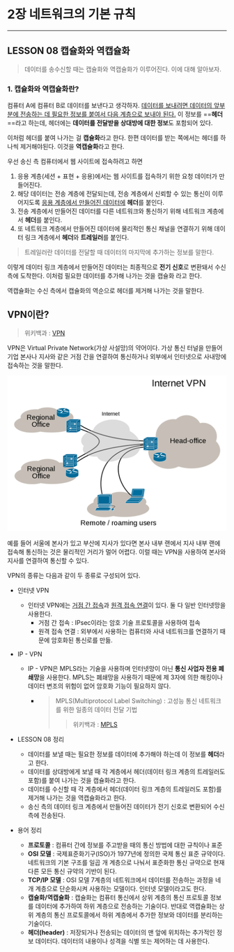 # 2장 네트워크의 기본 규칙

---

## LESSON 08 캡슐화와 역캡슐화

> 데이터를 송수신할 때는 캡슐화와 역캡슐화가 이루어진다. 이에 대해 알아보자.



### 1. 캡슐화와 역캡슐화란?

컴퓨터 A에 컴퓨터 B로 데이터를 보낸다고 생각하자. <u>데이터를 보내려면 데이터의 앞부분에 전송하는 데 필요한 정보를 붙여서 다음 계층으로 보내야 된다.</u> 이 정보를 ==**헤더**==라고 하는데, 헤더에는 **데이터를 전달받을 상대방에 대한 정보**도 포함되어 있다.

이처럼 헤더를 붙여 나가는 걸 **캡슐화**라고 한다. 한편 데이터를 받는 쪽에서는 헤더를 하나씩 제거해야된다. 이것을 **역캡슐화**라고 한다.

우선 송신 측 컴퓨터에서 웹 사이트에 접속하려고 하면

1. 응용 계층(세션 + 표현 + 응용)에서는 웹 사이트를 접속하기 위한 요청 데이터가 만들어진다.
2. 해당 데이터는 전송 계층에 전달되는데, 전송 계층에서 신뢰할 수 있는 통신이 이루어지도록 <u>응용 계층에서 만들어진 데이터에</u> **헤더**를 붙인다.
3. 전송 계층에서 만들어진 데이터를 다른 네트워크와 통신하기 위해 네트워크 계층에서 **헤더**를 붙인다.
4. 또 네트워크 계층에서 만들어진 데이터에 물리적인 통신 채널을 연결하기 위해 데이터 링크 계층에서 **헤더**와 **트레일러**를 붙인다.

> 트레일러란 데이터를 전달할 때 데이터의 마지막에 추가하는 정보를 말한다.

이렇게 데이터 링크 계층에서 만들어진 데이터는 최종적으로 **전기 신호**로 변환돼서 수신 측에 도착한다. 이처럼 필요한 데이터를 추가해 나가는 것을 캡슐화 라고 한다.

역캡슐화는 수신 측에서 캡슐화의 역순으로 헤더를 제거해 나가는 것을 말한다.



## VPN이란?

> 위키백과 : [VPN](https://ko.wikipedia.org/wiki/%EA%B0%80%EC%83%81%EC%82%AC%EC%84%A4%EB%A7%9D)

VPN은 Virtual Private Network(가상 사설망)의 약어이다. 가상 통신 터널을 만들어 기업 본사나 지사와 같은 거점 간을 연결하여 통신하거나 외부에서 인터넷으로 사내망에 접속하는 것을 말한다.

![img](2장_08_캡슐화와_역캡슐화.assets/1280px-Virtual_Private_Network_overview.svg.png)

예를 들어 서울에 본사가 있고 부산에 지사가 있다면 본사 내부 랜에서 지사 내부 랜에 접속해 통신하는 것은 물리적인 거리가 멀어 어렵다. 이럴 때는 VPN을 사용하여 본사와 지사를 연결하여 통신할 수 있다.

VPN의 종류는 다음과 같이 두 종류로 구성되어 있다.

* 인터넷 VPN

  * 인터넷 VPN에는 <u>거점 간 접속</u>과 <u>원격 접속 연결</u>이 있다. 둘 다 일반 인터넷망을 사용한다.
    * 거점 간 접속 : IPsec이라는 암호 기술 프로토콜을 사용하여 접속
    * 원격 접속 연결 : 외부에서 사용하는 컴퓨터와 사내 네트워크를 연결하기 때문에 암호화된 통신로를 만듦.

* IP - VPN

  * IP - VPN은 MPLS라는 기술을 사용하며 인터넷망이 아닌 **통신 사업자 전용 폐쇄망**을 사용한다. MPLS는 폐쇄망을 사용하기 때문에 제 3자에 의한 해킹이나 데이터 변조의 위험이 없어 암호화 기능이 필요하지 않다.

    * > MPLS(Multiprotocol Label Switching) : 고성능 통신 네트워크를 위한 일종의 데이터 전달 기법
      >
      > > 위키백과 : [MPLS](https://ko.wikipedia.org/wiki/%EB%8B%A4%EC%A4%91_%ED%94%84%EB%A1%9C%ED%86%A0%EC%BD%9C_%EB%A0%88%EC%9D%B4%EB%B8%94_%EC%8A%A4%EC%9C%84%EC%B9%AD)



* LESSON 08 정리
  * 데이터를 보낼 때는 필요한 정보를 데이터에 추가해야 하는데 이 정보를 **헤더**라고 한다.
  * 데이터를 상대방에게 보낼 때 각 계층에서 헤더(데이터 링크 계층의 트레일러도 포함)를 붙여 나가는 것을 캡슐화라고 한다.
  * 데이터를 수신할 때 각 계층에서 헤더(데이터 링크 계층의 트레일러도 포함)를 제거해 나가는 것을 역캡슐화라고 한다.
  * 송신 측의 데이터 링크 계층에서 만들어진 데이터가 전기 신호로 변환되어 수신 측에 전송된다.



* 용어 정리
  * **프로토콜** : 컴퓨터 간에 정보를 주고받을 때의 통신 방법에 대한 규칙이나 표준
  * **OSI 모델** : 국제표준화기구(ISO)가 1977년에 정의한 국제 통신 표준 규약이다. 네트워크의 기본 구조를 일곱 개 계층으로 나눠서 표준화한 통신 규약으로 현재 다른 모든 통신 규약의 기반이 된다.
  * **TCP/IP 모델** : OSI 모델 7계층의 네트워크에서 데이터를 전송하는 과정을 네 개 계층으로 단순화시켜 사용하는 모델이다. 인터넷 모델이라고도 한다.
  * **캡슐화/역캡슐화** : 캡슐화는 컴퓨터 통신에서 상위 계층의 통신 프로토콜 정보를 데이터에 추가하여 하위 계층으로 전송하는 기술이다. 반대로 역캡슐화는 상위 계층의 통신 프로토콜에서 하위 계층에서 추가한 정보와 데이터를 분리하는 기술이다.
  * **헤더(header)** : 저장되거나 전송되는 데이터의 맨 앞에 위치하는 추가적인 정보 데이터다. 데이터의 내용이나 성격을 식별 또는 제어하는 데 사용한다.